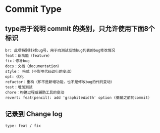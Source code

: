 # Commit Type

## type用于说明 commit 的类别，只允许使用下面8个标识

```shell
br: 此项特别针对bug号，用于向测试反馈bug列表的bug修改情况
feat：新功能（feature）
fix：修补bug
docs：文档（documentation）
style： 格式（不影响代码运行的变动）
opt: 优化
refactor：重构（即不是新增功能，也不是修改bug的代码变动）
test：增加测试
chore：构建过程或辅助工具的变动
revert: feat(pencil): add 'graphiteWidth' option (撤销之前的commit)
```

## 记录到 Change log

```shell
type: feat / fix
```
